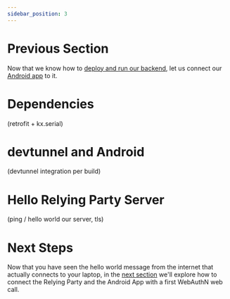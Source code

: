 ```yaml
---
sidebar_position: 3
---
```


# Previous Section

Now that we know how to [deploy and run our backend](), let us connect our [Android app]() to it.

# Dependencies

(retrofit + kx.serial)

# devtunnel and Android

(devtunnel integration per build)

# Hello Relying Party Server

(ping / hello world our server, tls)

# Next Steps

Now that you have seen the hello world message from the internet that actually connects to your laptop, in the [next section]() we'll explore how to connect the Relying Party and the Android App with a first WebAuthN web call.

